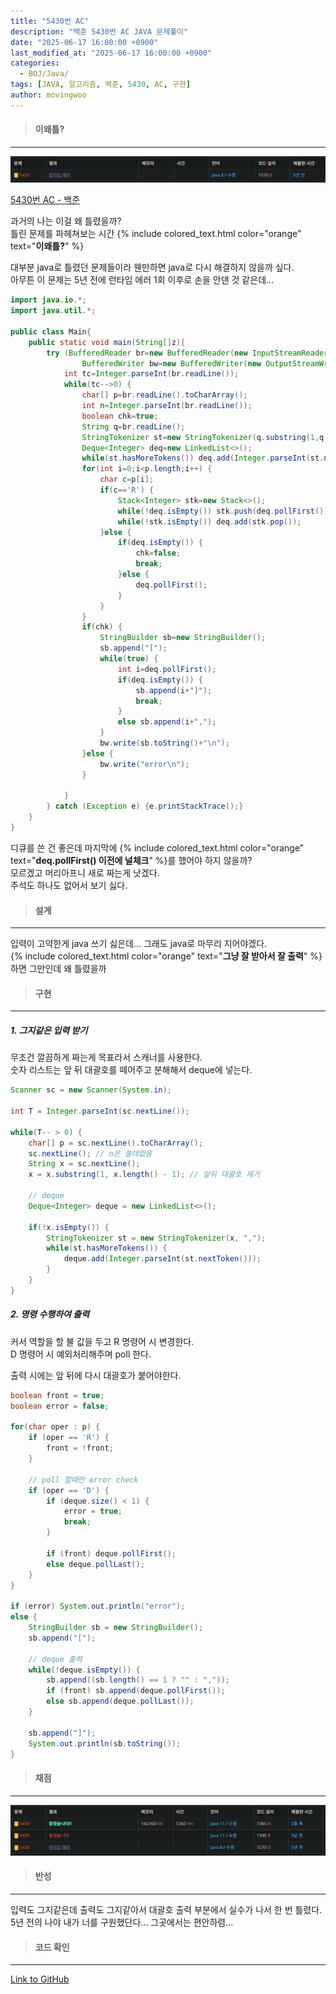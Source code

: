 ```yaml
---
title: "5430번 AC"
description: "백준 5430번 AC JAVA 문제풀이"
date: "2025-06-17 16:00:00 +0900"
last_modified_at: "2025-06-17 16:00:00 +0900"
categories: 
  - BOJ/Java/
tags: [JAVA, 알고리즘, 백준, 5430, AC, 구현]
author: movingwoo
---
```

> #### 이왜틀?  
---  
  
![img01](/assets/images/posts/BOJ/Java/2025-06-17-5410/img01.webp)  
  
[5430번 AC - 백준](https://www.acmicpc.net/problem/5430)  
  
과거의 나는 이걸 왜 틀렸을까?  
틀린 문제를 파헤쳐보는 시간 {% include colored_text.html color="orange" text="**이왜틀?**" %}  
  
대부분 java로 틀렸던 문제들이라 웬만하면 java로 다시 해결하지 않을까 싶다.  
아무튼 이 문제는 5년 전에 런타임 에러 1회 이후로 손을 안댄 것 같은데...  
  
```java
import java.io.*;
import java.util.*;

public class Main{
	public static void main(String[]z){
		try (BufferedReader br=new BufferedReader(new InputStreamReader(System.in));
				BufferedWriter bw=new BufferedWriter(new OutputStreamWriter(System.out));) {
			int tc=Integer.parseInt(br.readLine());
			while(tc-->0) {
				char[] p=br.readLine().toCharArray();
				int n=Integer.parseInt(br.readLine());
				boolean chk=true;
				String q=br.readLine();
				StringTokenizer st=new StringTokenizer(q.substring(1,q.length()-1),",");
				Deque<Integer> deq=new LinkedList<>();
				while(st.hasMoreTokens()) deq.add(Integer.parseInt(st.nextToken()));
				for(int i=0;i<p.length;i++) {
					char c=p[i];
					if(c=='R') {
						Stack<Integer> stk=new Stack<>();
						while(!deq.isEmpty()) stk.push(deq.pollFirst());
						while(!stk.isEmpty()) deq.add(stk.pop());
					}else {
						if(deq.isEmpty()) {
							chk=false;
							break;
						}else {
							deq.pollFirst();
						}
					}
				}
				if(chk) {
					StringBuilder sb=new StringBuilder();
					sb.append("[");
					while(true) {
						int i=deq.pollFirst();
						if(deq.isEmpty()) {
							sb.append(i+"]");
							break;
						}
						else sb.append(i+",");
					}
					bw.write(sb.toString()+"\n");
				}else {
					bw.write("error\n");
				}
				
			}
		} catch (Exception e) {e.printStackTrace();}
    }
}
```
  
디큐를 쓴 건 좋은데 마지막에 {% include colored_text.html color="orange" text="**deq.pollFirst() 이전에 널체크**" %}를 했어야 하지 않을까?  
모르겠고 머리아프니 새로 짜는게 낫겠다.  
주석도 하나도 없어서 보기 싫다.  
  
> #### 설계  
---  
  
입력이 고약한게 java 쓰기 싫은데... 그래도 java로 마무리 지어야겠다.  
{% include colored_text.html color="orange" text="**그냥 잘 받아서 잘 출력**" %}하면 그만인데 왜 틀렸을까  
  
> #### 구현  
---  
  
##### 1. 그지같은 입력 받기  
  
무조건 깔끔하게 짜는게 목표라서 스캐너를 사용한다.  
숫자 리스트는 앞 뒤 대괄호를 떼어주고 분해해서 deque에 넣는다.  
  
```java
Scanner sc = new Scanner(System.in);
		
int T = Integer.parseInt(sc.nextLine());

while(T-- > 0) {
	char[] p = sc.nextLine().toCharArray();
	sc.nextLine(); // n은 쓸데없음
	String x = sc.nextLine();
	x = x.substring(1, x.length() - 1); // 앞뒤 대괄호 제거
	
	// deque
	Deque<Integer> deque = new LinkedList<>();
	
	if(!x.isEmpty()) {
		StringTokenizer st = new StringTokenizer(x, ",");
		while(st.hasMoreTokens()) {
			deque.add(Integer.parseInt(st.nextToken()));
		}
	}
}
```
  
##### 2. 명령 수행하여 출력  
  
커서 역할을 할 불 값을 두고 R 명령어 시 변경한다.  
D 명령어 시 예외처리해주며 poll 한다.  
  
출력 시에는 앞 뒤에 다시 대괄호가 붙어야한다.  
  
```java
boolean front = true;
boolean error = false;

for(char oper : p) {
	if (oper == 'R') {
		front = !front;
	}
	
	// poll 할때만 error check
	if (oper == 'D') {
		if (deque.size() < 1) {
			error = true;
			break;
		}
		
		if (front) deque.pollFirst();
		else deque.pollLast();
	}
}

if (error) System.out.println("error");
else {
	StringBuilder sb = new StringBuilder();
	sb.append("[");
	
	// deque 출력
	while(!deque.isEmpty()) {
		sb.append((sb.length() == 1 ? "" : ","));
		if (front) sb.append(deque.pollFirst());
		else sb.append(deque.pollLast());
	}
	
	sb.append("]");
	System.out.println(sb.toString());
}
```
  
> #### 채점  
---  
  
![img02](/assets/images/posts/BOJ/Java/2025-06-17-5410/img02.webp)  
  
> #### 반성  
---  
  
입력도 그지같은데 출력도 그지같아서 대괄호 출력 부분에서 실수가 나서 한 번 틀렸다.  
5년 전의 나야 내가 너를 구원했단다... 그곳에서는 편안하렴...  
  
> #### 코드 확인   
---  
  
[Link to GitHub](https://raw.githubusercontent.com/movingwoo/movingwoo-snippets/refs/heads/main/BOJ/Java/2025-06-17-5430.java)

